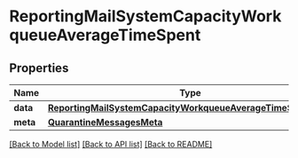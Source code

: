 # ReportingMailSystemCapacityWorkqueueAverageTimeSpent

## Properties
Name | Type | Description | Notes
------------ | ------------- | ------------- | -------------
**data** | [**ReportingMailSystemCapacityWorkqueueAverageTimeSpentData**](ReportingMailSystemCapacityWorkqueueAverageTimeSpentData.md) |  | [optional] 
**meta** | [**QuarantineMessagesMeta**](QuarantineMessagesMeta.md) |  | [optional] 

[[Back to Model list]](../README.md#documentation-for-models) [[Back to API list]](../README.md#documentation-for-api-endpoints) [[Back to README]](../README.md)

